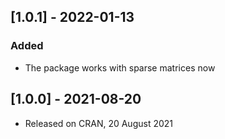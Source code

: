 ## [1.0.1] - 2022-01-13

### Added

- The package works with sparse matrices now

## [1.0.0] - 2021-08-20

- Released on CRAN, 20 August 2021
